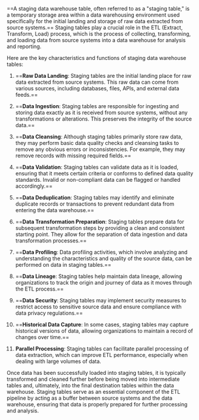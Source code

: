 ==A staging data warehouse table, often referred to as a "staging table," is a temporary storage area within a data warehousing environment used specifically for the initial landing and storage of raw data extracted from source systems.== Staging tables play a crucial role in the ETL (Extract, Transform, Load) process, which is the process of collecting, transforming, and loading data from source systems into a data warehouse for analysis and reporting.

Here are the key characteristics and functions of staging data warehouse tables:

1. ==**Raw Data Landing**: Staging tables are the initial landing place for raw data extracted from source systems. This raw data can come from various sources, including databases, files, APIs, and external data feeds.==

2. ==**Data Ingestion**: Staging tables are responsible for ingesting and storing data exactly as it is received from source systems, without any transformations or alterations. This preserves the integrity of the source data.==

3. ==**Data Cleansing**: Although staging tables primarily store raw data, they may perform basic data quality checks and cleansing tasks to remove any obvious errors or inconsistencies. For example, they may remove records with missing required fields.==

4. ==**Data Validation**: Staging tables can validate data as it is loaded, ensuring that it meets certain criteria or conforms to defined data quality standards. Invalid or non-compliant data can be flagged or handled accordingly.==

5. ==**Data Deduplication**: Staging tables may identify and eliminate duplicate records or transactions to prevent redundant data from entering the data warehouse.==

6. ==**Data Transformation Preparation**: Staging tables prepare data for subsequent transformation steps by providing a clean and consistent starting point. They allow for the separation of data ingestion and data transformation processes.==

7. ==**Data Profiling**: Data profiling activities, which involve analyzing and understanding the characteristics and quality of the source data, can be performed on data in staging tables.==

8. ==**Data Lineage**: Staging tables help maintain data lineage, allowing organizations to track the origin and journey of data as it moves through the ETL process.==

9. ==**Data Security**: Staging tables may implement security measures to restrict access to sensitive source data and ensure compliance with data privacy regulations.==

10. ==**Historical Data Capture**: In some cases, staging tables may capture historical versions of data, allowing organizations to maintain a record of changes over time.==

11. **Parallel Processing**: Staging tables can facilitate parallel processing of data extraction, which can improve ETL performance, especially when dealing with large volumes of data.

Once data has been successfully loaded into staging tables, it is typically transformed and cleaned further before being moved into intermediate tables and, ultimately, into the final destination tables within the data warehouse. Staging tables serve as an essential component of the ETL pipeline by acting as a buffer between source systems and the data warehouse, ensuring that data is properly prepared for further processing and analysis.